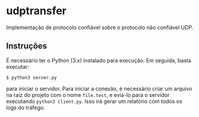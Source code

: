 # udptransfer

Implementação de protocolo confiável sobre o protocolo não confiável UDP.

## Instruções

É necessário ter o Python (3.x) instalado para execução. Em seguida, basta executar:

```
$ python3 server.py
```

para iniciar o servidor. Para iniciar a conexão, é necessário criar um arquivo na raíz do projeto com o nome `file.test`, e eviá-lo para o servidor executando `python3 client.py`. Isso irá gerar um relatório com todos os logs do tráfego.